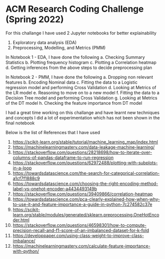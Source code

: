 # ACM Research Coding Challenge (Spring 2022)

For this challange I have used 2 Jupyter notebooks for better explainability
1. Exploratory data analysis (EDA)
2. Preprocessing, Modelling, and Metrics (PMM)

In Notebook 1 - EDA, I have done the following 
a. Checking Summary Statistics
b. Plotting frequency histogram
c. Plotting a Correlation heatmap
d. Getting inferences from the above steps to decide preprocessing plan

In Notebook 2 - PMM, I have done the following 
a. Dropping non relevant features
b. Encoding Nominal data
c. Fitting the data to a Logistic regression model and performing Cross Validation
d. Looking at Metrics of the LR model
e. Reasoning to move on to a new model
f. Fitting the data to a Decision Tree model and performing Cross Validation
g. Looking at Metrics of the DT model
h. Checking the feature importance from DT model

I had a great time working on this challange and have learnt new techniques and concepts
I did a lot of experimentation which has not been shown in the final notebook

Below is the list of References that I have used
1. https://scikit-learn.org/stable/tutorial/machine_learning_map/index.html
2. https://machinelearningmastery.com/data-leakage-machine-learning/
3. https://stackoverflow.com/questions/28218698/how-to-iterate-over-columns-of-pandas-dataframe-to-run-regression
4. https://stackoverflow.com/questions/62972488/plotting-with-subplots-in-a-loop
5. https://towardsdatascience.com/the-search-for-categorical-correlation-a1cf7f1888c9
6. https://towardsdatascience.com/choosing-the-right-encoding-method-label-vs-onehot-encoder-a4434493149b
7. https://stackoverflow.com/questions/39409866/correlation-heatmap
8. https://towardsdatascience.com/pca-clearly-explained-how-when-why-to-use-it-and-feature-importance-a-guide-in-python-7c274582c37e
9. https://scikit-learn.org/stable/modules/generated/sklearn.preprocessing.OneHotEncoder.html
10. https://stackoverflow.com/questions/46598301/how-to-compute-precision-recall-and-f1-score-of-an-imbalanced-dataset-for-k-fold
11. https://developpaper.com/using-class-weight-to-improve-class-imbalance/
12. https://machinelearningmastery.com/calculate-feature-importance-with-python/
